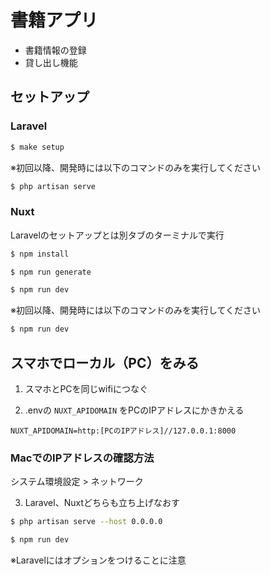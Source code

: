 # 書籍アプリ
- 書籍情報の登録
- 貸し出し機能

## セットアップ

### Laravel
```bash
$ make setup
```

※初回以降、開発時には以下のコマンドのみを実行してください
```bash
$ php artisan serve
```

### Nuxt
Laravelのセットアップとは別タブのターミナルで実行
``` bash
$ npm install

$ npm run generate

$ npm run dev
```

※初回以降、開発時には以下のコマンドのみを実行してください
```bash
$ npm run dev
```

## スマホでローカル（PC）をみる
1. スマホとPCを同じwifiにつなぐ

2. .envの `NUXT_APIDOMAIN` をPCのIPアドレスにかきかえる

```dotenv
NUXT_APIDOMAIN=http:[PCのIPアドレス]//127.0.0.1:8000
```

### MacでのIPアドレスの確認方法
システム環境設定 > ネットワーク

3. Laravel、Nuxtどちらも立ち上げなおす

```bash
$ php artisan serve --host 0.0.0.0

$ npm run dev
```

※Laravelにはオプションをつけることに注意